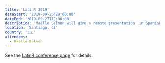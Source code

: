 ```yaml
---
title: 'LatinR 2019'
dateStart: '2019-09-25T09:00:00'
dateEnd: '2019-09-27T17:00:00'
description: 'Maëlle Salmon will give a remote presentation (in Spanish!) on our open software peer review system.'
location: 'Santiago, CL'
country: '🇨🇱'
attendees:
  - Maëlle Salmon
---
```


See the [LatinR conference page](http://latin-r.com/) for details.
